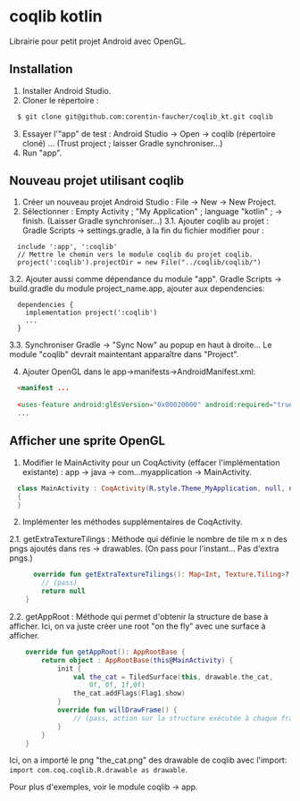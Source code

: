 # coqlib kotlin

Librairie pour petit projet Android avec OpenGL.

## Installation

1. Installer Android Studio.
2. Cloner le répertoire :
```bash
  $ git clone git@github.com:corentin-faucher/coqlib_kt.git coqlib
```
3. Essayer l'"app" de test : Android Studio -> Open -> coqlib (répertoire cloné) ... (Trust project ; laisser Gradle synchroniser...)
4. Run "app".


## Nouveau projet utilisant coqlib

1. Créer un nouveau projet Android Studio : File -> New -> New Project.
2. Sélectionner : Empty Activity ; "My Application" ; language "kotlin" ; -> finish. (Laisser Gradle synchroniser...)
3.1. Ajouter coqlib au projet : Gradle Scripts -> settings.gradle, à la fin du fichier modifier pour :
```
  include ':app', ':coqlib'
  // Mettre le chemin vers le module coqlib du projet coqlib.
  project(':coqlib').projectDir = new File("../coqlib/coqlib/")
```
3.2. Ajouter aussi comme dépendance du module "app". Gradle Scripts -> build.gradle du module project_name.app, ajouter aux dependencies:
```
  dependencies {
    implementation project(':coqlib')
    ...
  }
```
3.3. Synchroniser Gradle -> "Sync Now" au popup en haut à droite...
  Le module "coqlib" devrait maintentant apparaître dans "Project".

4. Ajouter OpenGL dans le app->manifests->AndroidManifest.xml:
```html
  <manifest ...
  
  <uses-feature android:glEsVersion="0x00020000" android:required="true" />
  ...

```

## Afficher une sprite OpenGL

1. Modifier le MainActivity pour un CoqActivity (effacer l'implémentation existante) :
  app -> java -> com...myapplication -> MainActivity.
```kotlin
  class MainActivity : CoqActivity(R.style.Theme_MyApplication, null, null)
  {
  }

```
2. Implémenter les méthodes supplémentaires de CoqActivity.

2.1. getExtraTextureTilings : Méthode qui définie le nombre de tile m x n des pngs ajoutés dans res -> drawables. (On pass pour l'instant... Pas d'extra pngs.)
```kotlin
      override fun getExtraTextureTilings(): Map<Int, Texture.Tiling>? {
        // (pass)
        return null
    }
```
2.2. getAppRoot : Méthode qui permet d'obtenir la structure de base à afficher.
  Ici, on va juste créer une root "on the fly" avec une surface à afficher.
```kotlin
    override fun getAppRoot(): AppRootBase {
        return object : AppRootBase(this@MainActivity) {
            init {
                val the_cat = TiledSurface(this, drawable.the_cat,
                    0f, 0f, 1f,0f)
                the_cat.addFlags(Flag1.show)
            }
            override fun willDrawFrame() {
                // (pass, action sur la structure exécutée à chaque frame)
            }
        }
    }

```
Ici, on a importé le png "the_cat.png" des drawable de coqlib avec l'import: 
`import com.coq.coqlib.R.drawable as drawable`.

Pour plus d'exemples, voir le module coqlib -> app.
